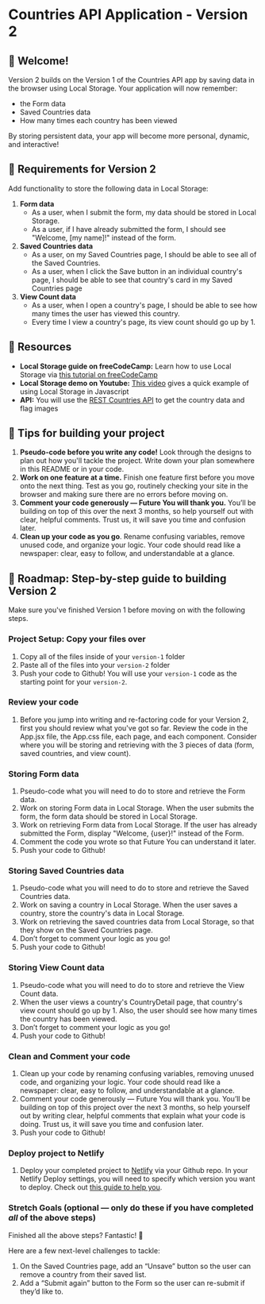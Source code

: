 # Countries API Application - Version 2

## 👋 Welcome!

Version 2 builds on the Version 1 of the Countries API app by saving data in the browser using Local Storage. Your application will now remember:
- the Form data
- Saved Countries data
- How many times each country has been viewed

By storing persistent data, your app will become more personal, dynamic, and interactive!

## 🎯 Requirements for Version 2

Add functionality to store the following data in Local Storage: 

1. **Form data**
    - As a user, when I submit the form, my data should be stored in Local Storage.
    - As a user, if I have already submitted the form, I should see "Welcome, [my name]!" instead of the form. 
2. **Saved Countries data**
    - As a user, on my Saved Countries page, I should be able to see all of the Saved Countries.
    - As a user, when I click the Save button in an individual country's page, I should be able to see that country's card in my Saved Countries page
3. **View Count data** 
    - As a user, when I open a country's page, I should be able to see how many times the user has viewed this country.
    - Every time I view a country's page, its view count should go up by 1. 

## 🔗 Resources

- **Local Storage guide on freeCodeCamp:** Learn how to use Local Storage via [this tutorial on freeCodeCamp](https://www.freecodecamp.org/news/use-local-storage-in-modern-applications/)
- **Local Storage demo on Youtube:** [This video](https://www.youtube.com/watch?v=AUOzvFzdIk4) gives a quick example of using Local Storage in Javascript
- **API:** You will use the [REST Countries API](https://restcountries.com) to get the country data and flag images

## 📝 Tips for building your project

1. **Pseudo-code before you write any code!** Look through the designs to plan out how you'll tackle the project. Write down your plan somewhere in this README or in your code.
2. **Work on one feature at a time.** Finish one feature first before you move onto the next thing. Test as you go, routinely checking your site in the browser and making sure there are no errors before moving on. 
3. **Comment your code generously — Future You will thank you.** You’ll be building on top of this over the next 3 months, so help yourself out with clear, helpful comments. Trust us, it will save you time and confusion later.
4. **Clean up your code as you go**. Rename confusing variables, remove unused code, and organize your logic. Your code should read like a newspaper: clear, easy to follow, and understandable at a glance.

## 🚀 Roadmap: Step-by-step guide to building Version 2
Make sure you've finished Version 1 before moving on with the following steps.

### Project Setup: Copy your files over 
1. Copy all of the files inside of your `version-1` folder
2. Paste all of the files into your `version-2` folder
3. Push your code to Github! You will use your `version-1` code as the starting point for your `version-2`. 

### Review your code 
1. Before you jump into writing and re-factoring code for your Version 2, first you should review what you've got so far. Review the code in the App.jsx file, the App.css file, each page, and each component. Consider where you will be storing and retrieving with the 3 pieces of data (form, saved countries, and view count). 

### Storing Form data
1. Pseudo-code what you will need to do to store and retrieve the Form data. 
2. Work on storing Form data in Local Storage. When the user submits the form, the form data should be stored in Local Storage.
3. Work on retrieving Form data from Local Storage. If the user has already submitted the Form, display "Welcome, {user}!" instead of the Form.
4. Comment the code you wrote so that Future You can understand it later.
5. Push your code to Github! 

### Storing Saved Countries data
1. Pseudo-code what you will need to do to store and retrieve the Saved Countries data.
2. Work on saving a country in Local Storage. When the user saves a country, store the country's data in Local Storage.
3. Work on retrieving the saved countries data from Local Storage, so that they show on the Saved Countries page. 
4. Don’t forget to comment your logic as you go!
5. Push your code to Github!

### Storing View Count data 
1. Pseudo-code what you will need to do to store and retrieve the View Count data. 
2. When the user views a country's CountryDetail page, that country's view count should go up by 1. Also, the user should see how many times the country has been viewed. 
3. Don’t forget to comment your logic as you go!
4. Push your code to Github!

### Clean and Comment your code 
1. Clean up your code by renaming confusing variables, removing unused code, and organizing your logic. Your code should read like a newspaper: clear, easy to follow, and understandable at a glance.
2. Comment your code generously — Future You will thank you. You’ll be building on top of this project over the next 3 months, so help yourself out by writing clear, helpful comments that explain what your code is doing. Trust us, it will save you time and confusion later.
3. Push your code to Github!

### Deploy project to Netlify
1. Deploy your completed project to [Netlify](https://www.netlify.com/) via your Github repo. In your Netlify Deploy settings, you will need to specify which version you want to deploy. Check out [this guide to help you](https://docs.google.com/document/d/18jxCUA0bebCyYaIHy8aaKMgOQH4w5-b-iCGDWpV4K4M/edit?tab=t.jnwta4jrhylr#heading=h.scmsi7a6s9yz).

### Stretch Goals (optional — only do these if you have completed _all_ of the above steps)

Finished all the above steps? Fantastic! 🎉

Here are a few next-level challenges to tackle:
1. On the Saved Countries page, add an “Unsave” button so the user can remove a country from their saved list.
2. Add a “Submit again” button to the Form so the user can re-submit if they’d like to.
